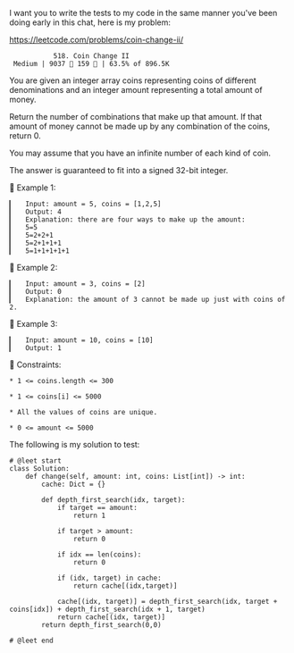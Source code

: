 I want you to write the tests to my code in the same manner you've been doing early in this chat, here is my problem:

  https://leetcode.com/problems/coin-change-ii/
                        
               518. Coin Change II
     Medium | 9037  159  | 63.5% of 896.5K



You are given an integer array coins representing coins of different denominations and an integer amount representing a total amount of money.

Return the number of combinations that make up that amount. If that amount of money cannot be made up by any combination of the coins, return 0.

You may assume that you have an infinite number of each kind of coin.

The answer is guaranteed to fit into a signed 32-bit integer.



󰛨 Example 1:

	▎	Input: amount = 5, coins = [1,2,5]
	▎	Output: 4
	▎	Explanation: there are four ways to make up the amount:
	▎	5=5
	▎	5=2+2+1
	▎	5=2+1+1+1
	▎	5=1+1+1+1+1

󰛨 Example 2:

	▎	Input: amount = 3, coins = [2]
	▎	Output: 0
	▎	Explanation: the amount of 3 cannot be made up just with coins of 2.

󰛨 Example 3:

	▎	Input: amount = 10, coins = [10]
	▎	Output: 1



 Constraints:

	* 1 <= coins.length <= 300
	
	* 1 <= coins[i] <= 5000
	
	* All the values of coins are unique.
	
	* 0 <= amount <= 5000









The following is my solution to test:
```
# @leet start
class Solution:
    def change(self, amount: int, coins: List[int]) -> int:
        cache: Dict = {}

        def depth_first_search(idx, target):
            if target == amount:
                return 1
            
            if target > amount:
                return 0
        
            if idx == len(coins):
                return 0

            if (idx, target) in cache:
                return cache[(idx,target)]
    
            cache[(idx, target)] = depth_first_search(idx, target + coins[idx]) + depth_first_search(idx + 1, target)
            return cache[(idx, target)]
        return depth_first_search(0,0)
        
# @leet end
```
